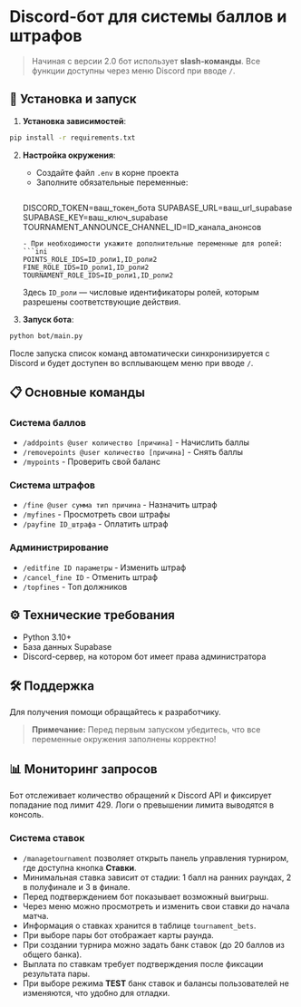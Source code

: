 # Discord-бот для системы баллов и штрафов

> Начиная с версии 2.0 бот использует **slash‑команды**. Все функции доступны
> через меню Discord при вводе `/`.

## 🚀 Установка и запуск

1. **Установка зависимостей**:
```bash
pip install -r requirements.txt
```

2. **Настройка окружения**:
   - Создайте файл `.env` в корне проекта
   - Заполните обязательные переменные:
     ```ini
    DISCORD_TOKEN=ваш_токен_бота
    SUPABASE_URL=ваш_url_supabase
    SUPABASE_KEY=ваш_ключ_supabase
    TOURNAMENT_ANNOUNCE_CHANNEL_ID=ID_канала_анонсов
     ```
   - При необходимости укажите дополнительные переменные для ролей:
     ```ini
     POINTS_ROLE_IDS=ID_роли1,ID_роли2
     FINE_ROLE_IDS=ID_роли1,ID_роли2
     TOURNAMENT_ROLE_IDS=ID_роли1,ID_роли2
     ```
     Здесь `ID_роли` — числовые идентификаторы ролей, которым разрешены
     соответствующие действия.

3. **Запуск бота**:
```bash
python bot/main.py
```
После запуска список команд автоматически синхронизируется с Discord и будет
доступен во всплывающем меню при вводе `/`.

## 📋 Основные команды

### Система баллов
- `/addpoints @user количество [причина]` - Начислить баллы
- `/removepoints @user количество [причина]` - Снять баллы
- `/mypoints` - Проверить свой баланс

### Система штрафов
- `/fine @user сумма тип причина` - Назначить штраф
- `/myfines` - Просмотреть свои штрафы
- `/payfine ID_штрафа` - Оплатить штраф

### Администрирование
- `/editfine ID параметры` - Изменить штраф
- `/cancel_fine ID` - Отменить штраф
- `/topfines` - Топ должников

## ⚙️ Технические требования
- Python 3.10+
- База данных Supabase
- Discord-сервер, на котором бот имеет права администратора

## 🛠 Поддержка
Для получения помощи обращайтесь к разработчику.

> **Примечание:** Перед первым запуском убедитесь, что все переменные окружения заполнены корректно!

## 📊 Мониторинг запросов

Бот отслеживает количество обращений к Discord API и фиксирует попадание под лимит 429.
Логи о превышении лимита выводятся в консоль.

### Система ставок
- `/managetournament` позволяет открыть панель управления турниром, где доступна кнопка **Ставки**.
- Минимальная ставка зависит от стадии: 1 балл на ранних раундах, 2 в полуфинале и 3 в финале.
- Перед подтверждением бот показывает возможный выигрыш.
- Через меню можно просмотреть и изменить свои ставки до начала матча.
- Информация о ставках хранится в таблице `tournament_bets`.
- При выборе пары бот отображает карты раунда.
- При создании турнира можно задать банк ставок (до 20 баллов из общего банка).
- Выплата по ставкам требует подтверждения после фиксации результата пары.
- При выборе режима **TEST** банк ставок и балансы пользователей не изменяются,
  что удобно для отладки.

